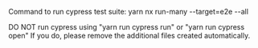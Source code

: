 Command to run cypress test suite:
    yarn nx run-many --target=e2e --all

DO NOT run cypress using "yarn run cypress run" or "yarn run cypress open"
If you do, please remove the additional files created automatically.

